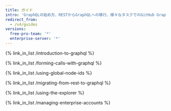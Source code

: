 ```yaml
---
title: ガイド
intro: 'GraphQLの始め方、RESTからGraphQLへの移行、様々なタスクでのGitHub GraphQL APIの利用方法について学んでください。'
redirect_from:
  - /v4/guides
versions:
  free-pro-team: '*'
  enterprise-server: '*'
---
```


{% link_in_list /introduction-to-graphql %}

{% link_in_list /forming-calls-with-graphql %}

{% link_in_list /using-global-node-ids %}

{% link_in_list /migrating-from-rest-to-graphql %}

{% link_in_list /using-the-explorer %}

{% link_in_list /managing-enterprise-accounts %}
